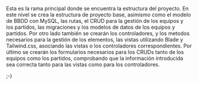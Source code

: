 Esta es la rama principal donde se encuentra la estructura del proyecto.
En este nivel se crea la estructura de proyecto base, asimismo como el modelo de BBDD con MySQL, las rutas, el CRUD para la gestión de los equipos y los partidos,
las migraciones y los modelos de datos de los equipos y partidos.
Por otro lado también se crearán los controladores, y los metodos necesarios para la gestión de los elementos, las vistas utilizando Blade y Tailwind.css, 
asociando las vistas o los controladores correspondientes.
Por último se crearán los formularios necesarios para los CRUDs tanto de los equipos como los partidos, comprobando que la información introducida sea correcta
tanto para las vistas como para los controladores.

;-)
